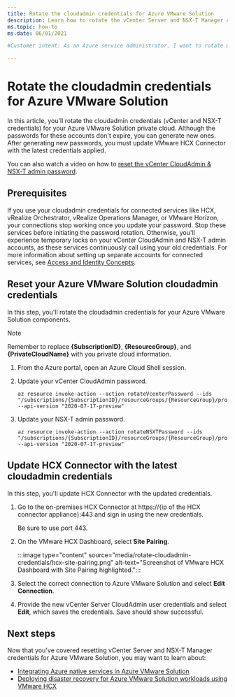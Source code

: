 ```yaml
---
title: Rotate the cloudadmin credentials for Azure VMware Solution
description: Learn how to rotate the vCenter Server and NSX-T Manager credentials for your Azure VMware Solution private cloud. 
ms.topic: how-to
ms.date: 06/01/2021

#Customer intent: As an Azure service administrator, I want to rotate my cloudadmin credentials so that the HCX Connector has the latest vCenter CloudAdmin and NSX-T admin credentials.

---
```


# Rotate the cloudadmin credentials for Azure VMware Solution

In this article, you'll rotate the cloudadmin credentials (vCenter and NSX-T credentials) for your Azure VMware Solution private cloud.  Although the passwords for these accounts don't expire, you can generate new ones. After generating new passwords, you must update VMware HCX Connector with the latest credentials applied.

You can also watch a video on how to [reset the vCenter CloudAdmin & NSX-T admin password](https://youtu.be/cK1qY3knj88). 

## Prerequisites

If you use your cloudadmin credentials for connected services like HCX, vRealize Orchestrator, vRealize Operations Manager, or VMware Horizon, your connections stop working once you update your password.  Stop these services before initiating the password rotation. Otherwise, you'll experience temporary locks on your vCenter CloudAdmin and NSX-T admin accounts, as these services continuously call using your old credentials.  For more information about setting up separate accounts for connected services, see [Access and Identity Concepts](./concepts-identity.md).

## Reset your Azure VMware Solution cloudadmin credentials

In this step, you'll rotate the cloudadmin credentials for your Azure VMware Solution components. 

>[!NOTE]
>Remember to replace **{SubscriptionID}**, **{ResourceGroup}**, and **{PrivateCloudName}** with you private cloud information.

1. From the Azure portal, open an Azure Cloud Shell session.

2. Update your vCenter CloudAdmin password.  

   ```azurecli-interactive
   az resource invoke-action --action rotateVcenterPassword --ids "/subscriptions/{SubscriptionID}/resourceGroups/{ResourceGroup}/providers/Microsoft.AVS/privateClouds/{PrivateCloudName}" --api-version "2020-07-17-preview"
   ```
          
3. Update your NSX-T admin password. 

   ```azurecli-interactive
   az resource invoke-action --action rotateNSXTPassword --ids "/subscriptions/{SubscriptionID}/resourceGroups/{ResourceGroup}/providers/Microsoft.AVS/privateClouds/{PrivateCloudName}" --api-version "2020-07-17-preview"
   ```

## Update HCX Connector with the latest cloudadmin credentials

In this step, you'll update HCX Connector with the updated credentials.

1. Go to the on-premises HCX Connector at https://{ip of the HCX connector appliance}:443 and sign in using the new credentials.

   Be sure to use port 443. 

2. On the VMware HCX Dashboard, select **Site Pairing**.
    
   :::image type="content" source="media/rotate-cloudadmin-credentials/hcx-site-pairing.png" alt-text="Screenshot of VMware HCX Dashboard with Site Pairing highlighted.":::
 
3. Select the correct connection to Azure VMware Solution and select **Edit Connection**.
 
4. Provide the new vCenter Server CloudAdmin user credentials and select **Edit**, which saves the credentials. Save should show successful.

## Next steps

Now that you've covered resetting vCenter Server and NSX-T Manager credentials for Azure VMware Solution, you may want to learn about:

- [Integrating Azure native services in Azure VMware Solution](integrate-azure-native-services.md)
- [Deploying disaster recovery for Azure VMware Solution workloads using VMware HCX](deploy-disaster-recovery-using-vmware-hcx.md)
